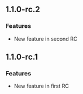 ## 1.1.0-rc.2

### Features

- New feature in second RC

## 1.1.0-rc.1

### Features

- New feature in first RC
